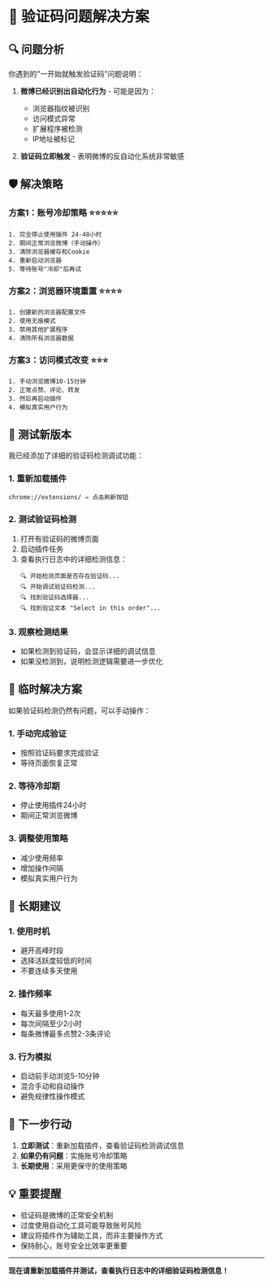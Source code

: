 # 🚨 验证码问题解决方案

## 🔍 问题分析

你遇到的"一开始就触发验证码"问题说明：

1. **微博已经识别出自动化行为** - 可能是因为：
   - 浏览器指纹被识别
   - 访问模式异常
   - 扩展程序被检测
   - IP地址被标记

2. **验证码立即触发** - 表明微博的反自动化系统非常敏感

## 🛡️ 解决策略

### 方案1：账号冷却策略 ⭐⭐⭐⭐⭐
```
1. 完全停止使用插件 24-48小时
2. 期间正常浏览微博（手动操作）
3. 清除浏览器缓存和Cookie
4. 重新启动浏览器
5. 等待账号"冷却"后再试
```

### 方案2：浏览器环境重置 ⭐⭐⭐⭐
```
1. 创建新的浏览器配置文件
2. 使用无痕模式
3. 禁用其他扩展程序
4. 清除所有浏览器数据
```

### 方案3：访问模式改变 ⭐⭐⭐
```
1. 手动浏览微博10-15分钟
2. 正常点赞、评论、转发
3. 然后再启动插件
4. 模拟真实用户行为
```

## 🧪 测试新版本

我已经添加了详细的验证码检测调试功能：

### 1. 重新加载插件
```
chrome://extensions/ → 点击刷新按钮
```

### 2. 测试验证码检测
1. 打开有验证码的微博页面
2. 启动插件任务
3. 查看执行日志中的详细检测信息：
   ```
   🔍 开始检测页面是否存在验证码...
   🔍 开始调试验证码检测...
   🔍 找到验证码选择器...
   🔍 找到验证文本 "Select in this order"...
   ```

### 3. 观察检测结果
- 如果检测到验证码，会显示详细的调试信息
- 如果没检测到，说明检测逻辑需要进一步优化

## 🔧 临时解决方案

如果验证码检测仍然有问题，可以手动操作：

### 1. 手动完成验证
- 按照验证码要求完成验证
- 等待页面恢复正常

### 2. 等待冷却期
- 停止使用插件24小时
- 期间正常浏览微博

### 3. 调整使用策略
- 减少使用频率
- 增加操作间隔
- 模拟真实用户行为

## 🎯 长期建议

### 1. 使用时机
- 避开高峰时段
- 选择活跃度较低的时间
- 不要连续多天使用

### 2. 操作频率
- 每天最多使用1-2次
- 每次间隔至少2小时
- 每条微博最多点赞2-3条评论

### 3. 行为模拟
- 启动前手动浏览5-10分钟
- 混合手动和自动操作
- 避免规律性操作模式

## 🚀 下一步行动

1. **立即测试**：重新加载插件，查看验证码检测调试信息
2. **如果仍有问题**：实施账号冷却策略
3. **长期使用**：采用更保守的使用策略

## 💡 重要提醒

- 验证码是微博的正常安全机制
- 过度使用自动化工具可能导致账号风险
- 建议将插件作为辅助工具，而非主要操作方式
- 保持耐心，账号安全比效率更重要

---

**现在请重新加载插件并测试，查看执行日志中的详细验证码检测信息！**
